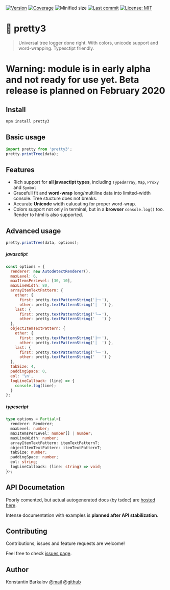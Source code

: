 [![Version](https://img.shields.io/npm/v/pretty3)](https://www.npmjs.com/package/pretty3) [![Coverage](https://img.shields.io/codecov/c/github/konstantinbarkalov/pretty3)](https://codecov.io/github/konstantinbarkalov/pretty3) ![Minified size](https://img.shields.io/bundlephobia/minzip/pretty3) [![Last commit](https://img.shields.io/github/last-commit/konstantinbarkalov/pretty3)](https://github.com/konstantinbarkalov/pretty3) [![License: MIT](https://img.shields.io/npm/l/pretty3)](https://github.com/konstantinbarkalov/pretty3/blob/master/LICENSE)
# 🌳 pretty3


> Universal tree logger done right. With colors, unicode support and word-wrapping. Typesctipt friendly.

# Warning: module is in early alpha and not ready for use yet. Beta release is planned on February 2020

## Install

```sh
npm install pretty3
```

## Basic usage


```javascript
import pretty from 'pretty3';
pretty.printTree(data);
```
## Features

- Rich support for **all javasctipt types**, including `TypedArray`, `Map`, `Proxy` and `Symbol`
- Gracefull fit and **word-wrap** long/multiline data into limited-width console. Tree stucture does not breaks.
- Accurate **Unicode**  width calucating for proper word-wrap.
- Colors support not only in terminal, but in a **browser** `console.log()` too. Render to html is also supported.

## Advanced usage


```javascript
pretty.printTree(data, options);
```
##### javasctipt
```javascript
const options = {
  renderer: new AutodetectRenderer(),
  maxLevel: 6,
  maxItemsPerLevel: [30, 10],
  maxLineWidth: 80,
  arrayItemTextPattern: {
    other: {
      first: pretty.textPatternString('├─╸'),
      other: pretty.textPatternString('│  ') },
    last: {
      first: pretty.textPatternString('└─╸'),
      other: pretty.textPatternString('   ') }
  },
  objectItemTextPattern: {
    other: {
      first: pretty.textPatternString('├─╴'),
      other: pretty.textPatternString('│  ') },
    last: {
      first: pretty.textPatternString('╰─╴'),
      other: pretty.textPatternString('   ') }
  },
  tabSize: 4,
  paddingSpace: 0,
  eol: '\n',
  logLineCallback: (line) => {
    console.log(line);
  }
};
```
##### typescript
```typescript
type options = Partial<{
  renderer: Renderer;
  maxLevel: number;
  maxItemsPerLevel: number[] | number;
  maxLineWidth: number;
  arrayItemTextPattern: itemTextPatternT;
  objectItemTextPattern: itemTextPatternT;
  tabSize: number;
  paddingSpace: number;
  eol: string;
  logLineCallback: (line: string) => void;
}>;
```

## API Documetation

Poorly comented, but actual autogenerated docs (by tsdoc) are [hosted here](https://konstantinbarkalov.github.io/pretty3/).

Intense documentation with examples is **planned after API stabilization**.

## Contributing

Contributions, issues and feature requests are welcome!

Feel free to check [issues page](todo).

## Author

Konstantin Barkalov @[mail](mailto:mail@barkalov.ru) @[github](https://github.com/konstantinbarkalov)